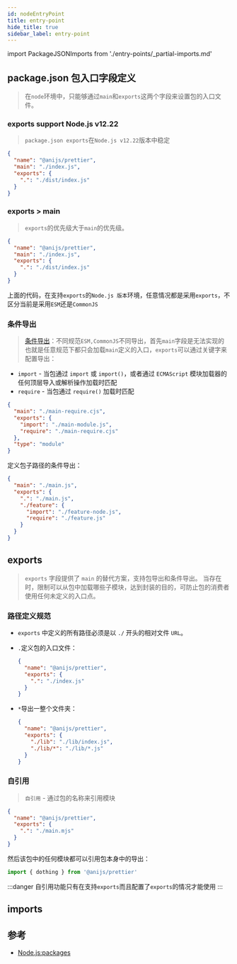 ```yaml
---
id: nodeEntryPoint
title: entry-point
hide_title: true
sidebar_label: entry-point
---
```


import PackageJSONImports from './entry-points/\_partial-imports.md'

## package.json 包入口字段定义

> 在`node`环境中，只能够通过`main`和`exports`这两个字段来设置包的入口文件。

### exports support Node.js v12.22

> `package.json exports`在`Node.js v12.22`版本中稳定

```json
{
  "name": "@anijs/prettier",
  "main": "./index.js",
  "exports": {
    ".": "./dist/index.js"
  }
}
```

### exports > main

> `exports`的优先级大于`main`的优先级。

```json
{
  "name": "@anijs/prettier",
  "main": "./index.js",
  "exports": {
    ".": "./dist/index.js"
  }
}
```

上面的代码，在支持`exports`的`Node.js 版本`环境，任意情况都是采用`exports`，不区分当前是采用`ESM`还是`CommonJS`

### 条件导出

> [条件导出](http://nodejs.cn/api/packages.html#conditional-exports)：不同规范`ESM,CommonJS`不同导出，首先`main`字段是无法实现的也就是任意规范下都只会加载`main`定义的入口，`exports`可以通过关键字来配置导出：

- `import` - 当包通过 `import` 或 `import()`，或者通过 `ECMAScript` 模块加载器的任何顶层导入或解析操作加载时匹配
- `require` - 当包通过 `require()` 加载时匹配

```json
{
  "main": "./main-require.cjs",
  "exports": {
    "import": "./main-module.js",
    "require": "./main-require.cjs"
  },
  "type": "module"
}
```

定义包子路径的条件导出：

```json
{
  "main": "./main.js",
  "exports": {
    ".": "./main.js",
    "./feature": {
      "import": "./feature-node.js",
      "require": "./feature.js"
    }
  }
}
```

## exports

> `exports` 字段提供了 `main` 的替代方案，支持包导出和条件导出。 当存在时，限制可以从包中加载哪些子模块，达到封装的目的，可防止包的消费者使用任何未定义的入口点。

### 路径定义规范

- `exports` 中定义的所有路径必须是以 `./` 开头的相对文件 `URL`。
- `.`定义包的入口文件：

  ```json
  {
    "name": "@anijs/prettier",
    "exports": {
      ".": "./index.js"
    }
  }
  ```

- `*`导出一整个文件夹：

  ```json
  {
    "name": "@anijs/prettier",
    "exports": {
      "./lib": "./lib/index.js",
      "./lib/*": "./lib/*.js"
    }
  }
  ```

### 自引用

> `自引用` - 通过包的名称来引用模块

```json
{
  "name": "@anijs/prettier",
  "exports": {
    ".": "./main.mjs"
  }
}
```

然后该包中的任何模块都可以引用包本身中的导出：

```javascript
import { dothing } from '@anijs/prettier'
```

:::danger
自引用功能只有在支持`exports`而且配置了`exports`的情况才能使用
:::

## imports

<PackageJSONImports />

## 参考

- [Node.js:packages](http://nodejs.cn/api/packages.html#modules-packages)
